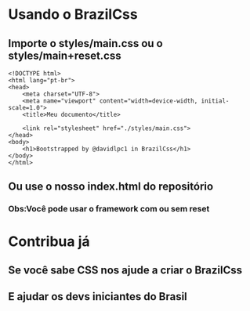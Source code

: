 # Usando o BrazilCss
## Importe o styles/main.css ou o styles/main+reset.css
````
<!DOCTYPE html>
<html lang="pt-br">
<head>
    <meta charset="UTF-8">
    <meta name="viewport" content="width=device-width, initial-scale=1.0">
    <title>Meu documento</title>

    <link rel="stylesheet" href="./styles/main.css">
</head>
<body>
    <h1>Bootstrapped by @davidlpc1 in BrazilCss</h1>
</body>
</html>
````
## Ou use o nosso index.html do repositório
### Obs:Você pode usar o framework com ou sem reset 
# Contribua já
## Se você sabe CSS nos ajude a criar o BrazilCss
## E ajudar os devs iniciantes do Brasil
